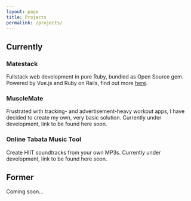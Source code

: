 ```yaml
---
layout: page
title: Projects
permalink: /projects/
---
```


## Currently

### Matestack
Fullstack web development in pure Ruby, bundled as Open Source gem. Powered by Vue.js and Ruby on Rails, find out more [here](https://matestack.io).

### MuscleMate
Frustrated with tracking- and advertisement-heavy workout apps, I have decided to create my own, very basic solution. Currently under development, link to be found here soon.

### Online Tabata Music Tool
Create HIIT soundtracks from your own MP3s. Currently under development, link to be found here soon.

## Former
Coming soon…

